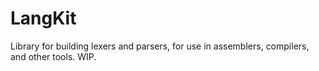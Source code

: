 # LangKit
Library for building lexers and parsers, for use in assemblers, compilers, and other tools. WIP.
